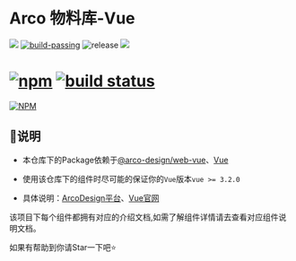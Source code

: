 # Arco 物料库-Vue

[![](https://data.jsdelivr.com/v1/package/npm/arco-vue-book/badge)](https://www.jsdelivr.com/package/npm/arco-vue-book)
[![build-passing](https://img.shields.io/badge/build-passing-brightgreen)](https://arco.design/material/detail?name=arco-vue-book)
![release](https://badgen.net/github/release/LIjiAngChen8/ArcoMaterials/babel)  ![](https://badgen.net/badge/license/MIT/blue)
# [![npm](https://img.shields.io/npm/v/vue/next.svg)](https://www.npmjs.com/package/vue/v/next) [![build status](https://github.com/vuejs/core/actions/workflows/ci.yml/badge.svg?branch=main)](https://github.com/vuejs/core/actions/workflows/ci.yml)
[![NPM](https://nodei.co/npm/arco-vue-book.png?compact=true&)](https://www.npmjs.com/package/arco-vue-book)


## 📌说明


* 本仓库下的Package依赖于[@arco-design/web-vue](https://www.npmjs.com/package@arco-design/web-vue)、[Vue](https://www.npmjs.com/package/vue)  

* 使用该仓库下的组件时尽可能的保证你的`Vue`版本`vue >= 3.2.0`
* 具体说明：[ArcoDesign平台](https://arco.design/vue/docs/start)、[Vue官网](https://v3.cn.vuejs.org/guide/introduction.html#vue-js-%E6%98%AF%E4%BB%80%E4%B9%88)

该项目下每个组件都拥有对应的介绍文档,如需了解组件详情请去查看对应组件说明文档。  



如果有帮助到你请Star一下吧⭐️  
